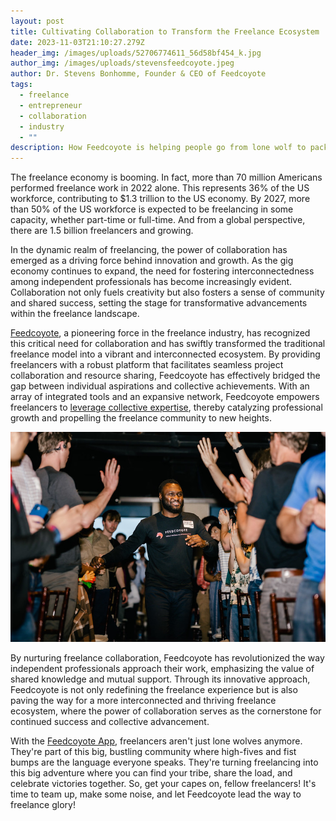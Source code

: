 ```yaml
---
layout: post
title: Cultivating Collaboration to Transform the Freelance Ecosystem
date: 2023-11-03T21:10:27.279Z
header_img: /images/uploads/52706774611_56d58bf454_k.jpg
author_img: /images/uploads/stevensfeedcoyote.jpeg
author: Dr. Stevens Bonhomme, Founder & CEO of Feedcoyote
tags:
  - freelance
  - entrepreneur
  - collaboration
  - industry
  - ""
description: How Feedcoyote is helping people go from lone wolf to pack leader.
---
```

The freelance economy is booming. In fact, more than 70 million Americans performed
freelance work in 2022 alone. This represents 36% of the US workforce, contributing to
$1.3 trillion to the US economy. By 2027, more than 50% of the US workforce is
expected to be freelancing in some capacity, whether part-time or full-time. And from a
global perspective, there are 1.5 billion freelancers and growing.


In the dynamic realm of freelancing, the power of collaboration has emerged as a
driving force behind innovation and growth. As the gig economy continues to expand,
the need for fostering interconnectedness among independent professionals has
become increasingly evident. Collaboration not only fuels creativity but also fosters a
sense of community and shared success, setting the stage for transformative
advancements within the freelance landscape.


[Feedcoyote](https://feedcoyote.com/), a pioneering force in the freelance industry, has recognized this critical
need for collaboration and has swiftly transformed the traditional freelance model into a
vibrant and interconnected ecosystem. By providing freelancers with a robust platform
that facilitates seamless project collaboration and resource sharing, Feedcoyote has
effectively bridged the gap between individual aspirations and collective achievements.
With an array of integrated tools and an expansive network, Feedcoyote empowers
freelancers to [leverage collective expertise](https://www.awesomeinc.org/fellowship), thereby catalyzing professional growth and
propelling the freelance community to new heights.


![Dr. Stevens Bonhomme runs down the aisle at Awesome Inc's 5 Across Pitch Competition](/images/uploads/52707285458_743905c04e_c.jpg "5 Across Entrepreneur Pitch Competition Entrance")

By nurturing freelance collaboration, Feedcoyote has revolutionized the way
independent professionals approach their work, emphasizing the value of shared
knowledge and mutual support. Through its innovative approach, Feedcoyote is not only
redefining the freelance experience but is also paving the way for a more
interconnected and thriving freelance ecosystem, where the power of collaboration
serves as the cornerstone for continued success and collective advancement.


With the [Feedcoyote App](https://feedcoyote.com/), freelancers aren't just lone wolves anymore. They're part of
this big, bustling community where high-fives and fist bumps are the language everyone
speaks. They're turning freelancing into this big adventure where you can find your tribe,
share the load, and celebrate victories together. So, get your capes on, fellow
freelancers! It's time to team up, make some noise, and let Feedcoyote lead the way to
freelance glory!